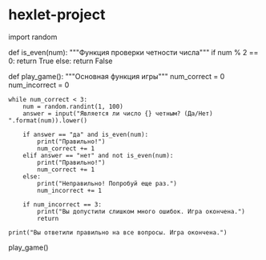# hexlet-project

import random

def is_even(num):
    """Функция проверки четности числа"""
    if num % 2 == 0:
        return True
    else:
        return False

def play_game():
    """Основная функция игры"""
    num_correct = 0
    num_incorrect = 0

    while num_correct < 3:
        num = random.randint(1, 100)
        answer = input("Является ли число {} четным? (Да/Нет) ".format(num)).lower()

        if answer == "да" and is_even(num):
            print("Правильно!")
            num_correct += 1
        elif answer == "нет" and not is_even(num):
            print("Правильно!")
            num_correct += 1
        else:
            print("Неправильно! Попробуй еще раз.")
            num_incorrect += 1

        if num_incorrect == 3:
            print("Вы допустили слишком много ошибок. Игра окончена.")
            return

    print("Вы ответили правильно на все вопросы. Игра окончена.")

play_game()
